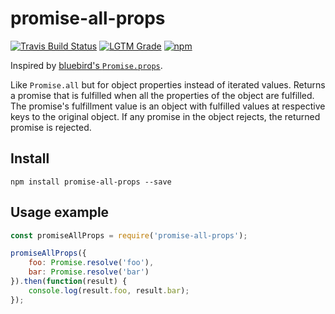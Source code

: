 # promise-all-props
[![Travis Build Status][travis-icon]][travis]
[![LGTM Grade][lgtm-icon]][lgtm]
[![npm][npm-icon]][npm]

Inspired by [bluebird's `Promise.props`](http://bluebirdjs.com/docs/api/promise.props.html).

Like `Promise.all` but for object properties instead of iterated values. Returns a promise that is fulfilled when all the properties of the object are fulfilled. The promise's fulfillment value is an object with fulfilled values at respective keys to the original object. If any promise in the object rejects, the returned promise is rejected.

## Install
`npm install promise-all-props --save`

## Usage example
```js
const promiseAllProps = require('promise-all-props');

promiseAllProps({
    foo: Promise.resolve('foo'),
    bar: Promise.resolve('bar')
}).then(function(result) {
    console.log(result.foo, result.bar);
});
```

[travis]: https://travis-ci.org/Siilwyn/promise-all-props
[travis-icon]: https://img.shields.io/travis/Siilwyn/promise-all-props/master.svg?style=flat-square
[lgtm]: https://lgtm.com/projects/g/Siilwyn/promise-all-props/
[lgtm-icon]: https://img.shields.io/lgtm/grade/javascript/g/Siilwyn/promise-all-props.svg?style=flat-square
[npm]: https://www.npmjs.com/package/promise-all-props
[npm-icon]: https://img.shields.io/npm/v/promise-all-props.svg?style=flat-square
